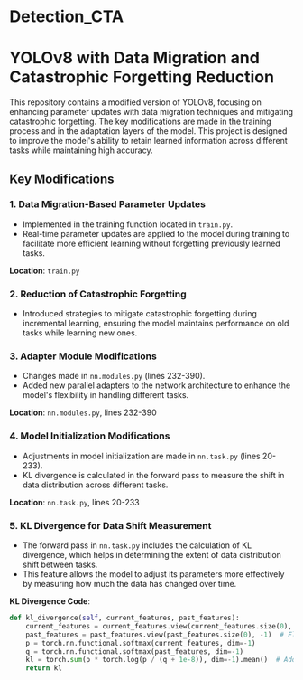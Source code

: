 # Detection_CTA
# YOLOv8 with Data Migration and Catastrophic Forgetting Reduction

This repository contains a modified version of YOLOv8, focusing on enhancing parameter updates with data migration techniques and mitigating catastrophic forgetting. The key modifications are made in the training process and in the adaptation layers of the model. This project is designed to improve the model's ability to retain learned information across different tasks while maintaining high accuracy.

## Key Modifications

### 1. **Data Migration-Based Parameter Updates**
   - Implemented in the training function located in `train.py`.
   - Real-time parameter updates are applied to the model during training to facilitate more efficient learning without forgetting previously learned tasks.
   
   **Location**: `train.py`

### 2. **Reduction of Catastrophic Forgetting**
   - Introduced strategies to mitigate catastrophic forgetting during incremental learning, ensuring the model maintains performance on old tasks while learning new ones.

### 3. **Adapter Module Modifications**
   - Changes made in `nn.modules.py` (lines 232-390).
   - Added new parallel adapters to the network architecture to enhance the model's flexibility in handling different tasks.
   
   **Location**: `nn.modules.py`, lines 232-390

### 4. **Model Initialization Modifications**
   - Adjustments in model initialization are made in `nn.task.py` (lines 20-233).
   - KL divergence is calculated in the forward pass to measure the shift in data distribution across different tasks.

   **Location**: `nn.task.py`, lines 20-233

### 5. **KL Divergence for Data Shift Measurement**
   - The forward pass in `nn.task.py` includes the calculation of KL divergence, which helps in determining the extent of data distribution shift between tasks.
   - This feature allows the model to adjust its parameters more effectively by measuring how much the data has changed over time.

   **KL Divergence Code**:
   ```python
   def kl_divergence(self, current_features, past_features):
       current_features = current_features.view(current_features.size(0), -1)  # Flatten
       past_features = past_features.view(past_features.size(0), -1)  # Flatten
       p = torch.nn.functional.softmax(current_features, dim=-1)
       q = torch.nn.functional.softmax(past_features, dim=-1)
       kl = torch.sum(p * torch.log(p / (q + 1e-8)), dim=-1).mean()  # Add small epsilon to prevent NaN
       return kl

